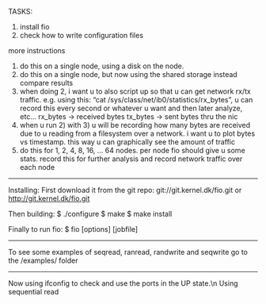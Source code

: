 TASKS:

1)  install fio
2)  check how to write configuration files

more instructions

1)  do this on a single node, using a disk on the node.
2)  do this on a single node, but now using the shared storage instead compare results
3)  when doing 2, i want u to also script up so that u can get network rx/tx traffic. e.g. using this: “cat /sys/class/net/ib0/statistics/rx_bytes”, u can record this every second or whatever u want and then later analyze, etc… rx_bytes -> received bytes tx_bytes -> sent bytes thru the nic
4)  when u run 2) with 3) u will be recording how many bytes are received due to u reading from a filesystem over a network. i want u to plot bytes vs timestamp. this way u can graphically see the amount of traffic
5)  do this for 1, 2, 4, 8, 16, … 64 nodes. per node fio should give u some stats. record this for further analysis and record network traffic over each node

-------------------------------------------------------------------

Installing:
First download it from the git repo:
git://git.kernel.dk/fio.git or http://git.kernel.dk/fio.git

Then building:
 $ ./configure
 $ make
 $ make install 

Finally to run fio:
 $ fio [options] [jobfile]
 
--------------------------------------------------------

To see some examples of seqread, ranread, randwrite and seqwrite 
go to the /examples/ folder

--------------------------------------------------------

Now using ifconfig  to check and use the ports in the UP state.\n
Using sequential read






